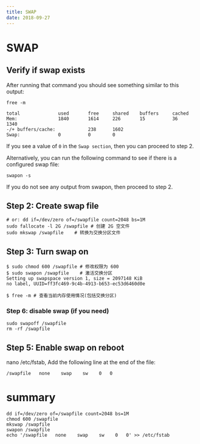 ```yaml
---
title: SWAP
date: 2018-09-27
---
```

# SWAP

## Verify if swap exists
After running that command you should see something similar to this output:

    free -m

    total              used       free     shared    buffers     cached
    Mem:               1840       1614     226       15          36       1340
    -/+ buffers/cache:            238      1602
    Swap:              0          0        0

If you see a value of `0` in the `Swap section`, then you can proceed to step 2.

Alternatively, you can run the following command to see if there is a configured swap file:

    swapon -s

If you do not see any output from swapon, then proceed to step 2.

## Step 2: Create swap file

    # or: dd if=/dev/zero of=/swapfile count=2048 bs=1M
    sudo fallocate -l 2G /swapfile # 创建 2G 空文件
    sudo mkswap /swapfile    # 转换为交换分区文件

## Step 3: Turn swap on
    $ sudo chmod 600 /swapfile # 修改权限为 600
    $ sudo swapon /swapfile    # 激活交换分区
    Setting up swapspace version 1, size = 2097148 KiB
    no label, UUID=ff3fc469-9c4b-4913-b653-ec53d6460d0e

    $ free -m # 查看当前内存使用情况(包括交换分区)


### Step 6: disable swap (if you need)
    sudo swapoff /swapfile
    rm -rf /swapfile

## Step 5: Enable swap on reboot
nano /etc/fstab, Add the following line at the end of the file:

    /swapfile   none    swap    sw    0   0

# summary

    dd if=/dev/zero of=/swapfile count=2048 bs=1M
    chmod 600 /swapfile
    mkswap /swapfile
    swapon /swapfile
    echo '/swapfile   none    swap    sw    0   0' >> /etc/fstab
